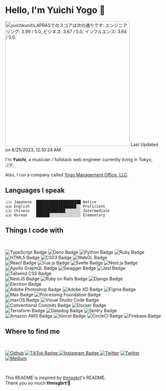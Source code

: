 # Hello, I'm Yuichi Yogo 👋

<!--START_SECTION:lapras-card-->
<p ><a href="https://lapras.com/public/yuichkun" target="_blank" rel="noopener noreferrer"><img alt="yuichkunのLAPRASでのスコアは次の通りです: エンジニアリング: 3.99 / 5.0, ビジネス: 3.67 / 5.0, インフルエンス: 3.64 / 5.0." src="https://lapras-card-generator.vercel.app/api/svg?e=3.99&b=3.67&i=3.64&b1=%23000000&b2=%23cc0000&i1=%23212121&i2=%23666666&l=ja" width="400" ></a>  
Last Updated on 8/25/2023, 12:10:24 AM</p>
<!--END_SECTION:lapras-card-->

I'm <b>Yuichi</b>, a musician / fullstack web engineer currently living in Tokyo, 🇯🇵.

Also, I run a company called [Yogo Management Office, LLC](https://yogo-management-office.com/).
## Languages I speak

    🇯🇵 Japanese  ████████████████████ Native
    🇬🇧 English   ██████████████████░░ Proficient
    🇨🇳 Chinese   █████████████░░░░░░░ Intermediate
    🇰🇷 Korean    ██████░░░░░░░░░░░░░░ Elementary

## Things I code with

<br/>

<p>
  <img src="https://img.shields.io/badge/TypeScript-3178C6?logo=typescript&logoColor=fff&style=flat-square" alt="TypeScript Badge">
  <img src="https://img.shields.io/badge/Deno-000?logo=deno&logoColor=fff&style=flat-square" alt="Deno Badge">
  <img src="https://img.shields.io/badge/Python-3776AB?logo=python&logoColor=fff&style=flat-square" alt="Python Badge">
  <img src="https://img.shields.io/badge/Ruby-CC342D?logo=ruby&logoColor=fff&style=flat-square" alt="Ruby Badge"><br/>
  <img src="https://img.shields.io/badge/HTML5-E34F26?logo=html5&logoColor=fff&style=flat-square" alt="HTML5 Badge">
  <img src="https://img.shields.io/badge/CSS3-1572B6?logo=css3&logoColor=fff&style=flat-square" alt="CSS3 Badge">
  <img src="https://img.shields.io/badge/WebGL-900?logo=webgl&logoColor=fff&style=flat-square" alt="WebGL Badge"><br/>
  <img src="https://img.shields.io/badge/React-61DAFB?logo=react&logoColor=000&style=flat-square" alt="React Badge">
  <img src="https://img.shields.io/badge/Vue.js-4FC08D?logo=vuedotjs&logoColor=fff&style=flat-square" alt="Vue.js Badge">
  <img src="https://img.shields.io/badge/Svelte-FF3E00?logo=svelte&logoColor=fff&style=flat-square" alt="Svelte Badge">
  <img src="https://img.shields.io/badge/Next.js-000?logo=nextdotjs&logoColor=fff&style=flat-square" alt="Next.js Badge"><br/>
  <img src="https://img.shields.io/badge/Apollo%20GraphQL-311C87?logo=apollographql&logoColor=fff&style=flat-square" alt="Apollo GraphQL Badge">
  <img src="https://img.shields.io/badge/Swagger-85EA2D?logo=swagger&logoColor=000&style=flat-square" alt="Swagger Badge">
  <img src="https://img.shields.io/badge/Jest-C21325?logo=jest&logoColor=fff&style=flat-square" alt="Jest Badge">
  <img src="https://img.shields.io/badge/Tailwind%20CSS-06B6D4?logo=tailwindcss&logoColor=fff&style=flat-square" alt="Tailwind CSS Badge"><br/>
  <img src="https://img.shields.io/badge/NestJS-E0234E?logo=nestjs&logoColor=fff&style=flat-square" alt="NestJS Badge">
  <img src="https://img.shields.io/badge/Ruby%20on%20Rails-C00?logo=rubyonrails&logoColor=fff&style=flat-square" alt="Ruby on Rails Badge">
  <img src="https://img.shields.io/badge/Django-092E20?logo=django&logoColor=fff&style=flat-square" alt="Django Badge"><br/>
  <img src="https://img.shields.io/badge/Electron-47848F?logo=electron&logoColor=fff&style=flat-square" alt="Electron Badge"><br/>
  <img src="https://img.shields.io/badge/Adobe%20Photoshop-31A8FF?logo=adobephotoshop&logoColor=fff&style=flat-square" alt="Adobe Photoshop Badge">
  <img src="https://img.shields.io/badge/Adobe%20XD-FF61F6?logo=adobexd&logoColor=fff&style=flat-square" alt="Adobe XD Badge">
  <img src="https://img.shields.io/badge/Figma-F24E1E?logo=figma&logoColor=fff&style=flat-square" alt="Figma Badge"><br/>
  <img src="https://img.shields.io/badge/Max-525252?logo=max&logoColor=fff&style=flat-square" alt="Max Badge">
  <img src="https://img.shields.io/badge/Processing-069?logo=processingfoundation&logoColor=fff&style=flat-square" alt="Processing Foundation Badge"><br/>
  <img src="https://img.shields.io/badge/macOS-000?logo=macos&logoColor=fff&style=flat-square" alt="macOS Badge">
  <img src="https://img.shields.io/badge/Visual%20Studio%20Code-007ACC?logo=visualstudiocode&logoColor=fff&style=flat-square" alt="Visual Studio Code Badge">
  <img src="https://img.shields.io/badge/Conventional%20Commits-FE5196?logo=conventionalcommits&logoColor=fff&style=flat-square" alt="Conventional Commits Badge">
  <img src="https://img.shields.io/badge/Docker-2496ED?logo=docker&logoColor=fff&style=flat-square" alt="Docker Badge"><br/>
  <img src="https://img.shields.io/badge/Terraform-7B42BC?logo=terraform&logoColor=fff&style=flat-square" alt="Terraform Badge">
  <img src="https://img.shields.io/badge/Datadog-632CA6?logo=datadog&logoColor=fff&style=flat-square" alt="Datadog Badge">
  <img src="https://img.shields.io/badge/Sentry-362D59?logo=sentry&logoColor=fff&style=flat-square" alt="Sentry Badge">
  <img src="https://img.shields.io/badge/Amazon%20AWS-232F3E?logo=amazonaws&logoColor=fff&style=flat-square" alt="Amazon AWS Badge">
  <img src="https://img.shields.io/badge/Vercel-000?logo=vercel&logoColor=fff&style=flat-square" alt="Vercel Badge">
  <img src="https://img.shields.io/badge/CircleCI-343434?logo=circleci&logoColor=fff&style=flat-square" alt="CircleCI Badge">
  <img src="https://img.shields.io/badge/Firebase-FFCA28?logo=firebase&logoColor=000&style=flat-square" alt="Firebase Badge">
<br/>

## Where to find me

<br/>

<p>
<a href="https://github.com/yuichkun" target="_blank"><img alt="Github" src="https://img.shields.io/badge/GitHub-%2312100E.svg?&style=for-the-badge&logo=Github&logoColor=white" /></a>
<a href="https://www.tiktok.com/@dododo_japan" target="_blank"><img src="https://img.shields.io/badge/TikTok-000?logo=tiktok&logoColor=fff&style=for-the-badge" alt="TikTok Badge">
</a>
<a href="https://www.instagram.com/yuichi_yogo/" target="_blank">
<img src="https://img.shields.io/badge/Instagram-E4405F?logo=instagram&logoColor=fff&style=for-the-badge" alt="Instagram Badge">
</a>
<a href="https://twitter.com/yogo_yuichi" target="_blank"><img alt="Twitter" src="https://img.shields.io/badge/twitter-ja-%231DA1F2.svg?&style=for-the-badge&logo=twitter&logoColor=white" /></a>
<a href="https://twitter.com/yuichi_yogo" target="_blank"><img alt="Twitter" src="https://img.shields.io/badge/twitter-en-%231DA1F2.svg?&style=for-the-badge&logo=twitter&logoColor=white" /></a>
<a href="https://medium.com/@yuichkun" target="_blank"><img alt="Medium" src="https://img.shields.io/badge/medium-%2312100E.svg?&style=for-the-badge&logo=medium&logoColor=white" /></a>
</p>

<br/>

This README is inspired by [thmsgbrt](https://github.com/thmsgbrt/thmsgbrt)'s README.  
Thank you so much <b>thmsgbrt</b>!🎉
